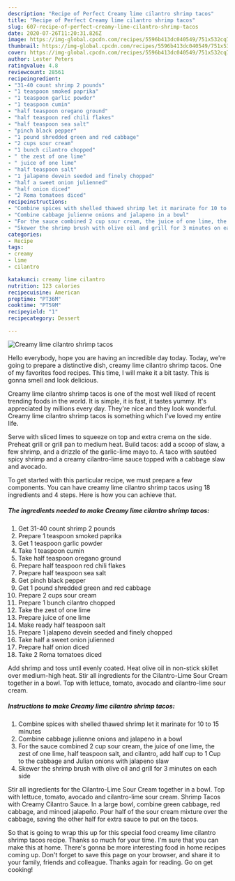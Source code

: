 ```yaml
---
description: "Recipe of Perfect Creamy lime cilantro shrimp tacos"
title: "Recipe of Perfect Creamy lime cilantro shrimp tacos"
slug: 607-recipe-of-perfect-creamy-lime-cilantro-shrimp-tacos
date: 2020-07-26T11:20:31.826Z
image: https://img-global.cpcdn.com/recipes/5596b413dc040549/751x532cq70/creamy-lime-cilantro-shrimp-tacos-recipe-main-photo.jpg
thumbnail: https://img-global.cpcdn.com/recipes/5596b413dc040549/751x532cq70/creamy-lime-cilantro-shrimp-tacos-recipe-main-photo.jpg
cover: https://img-global.cpcdn.com/recipes/5596b413dc040549/751x532cq70/creamy-lime-cilantro-shrimp-tacos-recipe-main-photo.jpg
author: Lester Peters
ratingvalue: 4.8
reviewcount: 28561
recipeingredient:
- "31-40 count shrimp 2 pounds"
- "1 teaspoon smoked paprika"
- "1 teaspoon garlic powder"
- "1 teaspoon cumin"
- "half teaspoon oregano ground"
- "half teaspoon red chili flakes"
- "half teaspoon sea salt"
- "pinch black pepper"
- "1 pound shredded green and red cabbage"
- "2 cups sour cream"
- "1 bunch cilantro chopped"
- " the zest of one lime"
- " juice of one lime"
- "half teaspoon salt"
- "1 jalapeno devein seeded and finely chopped"
- "half a sweet onion julienned"
- "half onion diced"
- "2 Roma tomatoes diced"
recipeinstructions:
- "Combine spices with shelled thawed shrimp let it marinate for 10 to 15 minutes"
- "Combine cabbage julienne onions and jalapeno in a bowl"
- "For the sauce combined 2 cup sour cream, the juice of one lime, the zest of one lime, half teaspoon salt, and cilantro, add half cup to 1 Cup to the cabbage and Julian onions with jalapeno slaw"
- "Skewer the shrimp brush with olive oil and grill for 3 minutes on each side"
categories:
- Recipe
tags:
- creamy
- lime
- cilantro

katakunci: creamy lime cilantro 
nutrition: 123 calories
recipecuisine: American
preptime: "PT36M"
cooktime: "PT59M"
recipeyield: "1"
recipecategory: Dessert

---
```



![Creamy lime cilantro shrimp tacos](https://img-global.cpcdn.com/recipes/5596b413dc040549/751x532cq70/creamy-lime-cilantro-shrimp-tacos-recipe-main-photo.jpg)

Hello everybody, hope you are having an incredible day today. Today, we're going to prepare a distinctive dish, creamy lime cilantro shrimp tacos. One of my favorites food recipes. This time, I will make it a bit tasty. This is gonna smell and look delicious.

Creamy lime cilantro shrimp tacos is one of the most well liked of recent trending foods in the world. It is simple, it is fast, it tastes yummy. It's appreciated by millions every day. They're nice and they look wonderful. Creamy lime cilantro shrimp tacos is something which I've loved my entire life.

Serve with sliced limes to squeeze on top and extra crema on the side. Preheat grill or grill pan to medium heat. Build tacos: add a scoop of slaw, a few shrimp, and a drizzle of the garlic-lime mayo to. A taco with sautéed spicy shrimp and a creamy cilantro-lime sauce topped with a cabbage slaw and avocado.


To get started with this particular recipe, we must prepare a few components. You can have creamy lime cilantro shrimp tacos using 18 ingredients and 4 steps. Here is how you can achieve that.

<!--inarticleads1-->

##### The ingredients needed to make Creamy lime cilantro shrimp tacos:

1. Get 31-40 count shrimp 2 pounds
1. Prepare 1 teaspoon smoked paprika
1. Get 1 teaspoon garlic powder
1. Take 1 teaspoon cumin
1. Take half teaspoon oregano ground
1. Prepare half teaspoon red chili flakes
1. Prepare half teaspoon sea salt
1. Get pinch black pepper
1. Get 1 pound shredded green and red cabbage
1. Prepare 2 cups sour cream
1. Prepare 1 bunch cilantro chopped
1. Take  the zest of one lime
1. Prepare  juice of one lime
1. Make ready half teaspoon salt
1. Prepare 1 jalapeno devein seeded and finely chopped
1. Take half a sweet onion julienned
1. Prepare half onion diced
1. Take 2 Roma tomatoes diced


Add shrimp and toss until evenly coated. Heat olive oil in non-stick skillet over medium-high heat. Stir all ingredients for the Cilantro-Lime Sour Cream together in a bowl. Top with lettuce, tomato, avocado and cilantro-lime sour cream. 

<!--inarticleads2-->

##### Instructions to make Creamy lime cilantro shrimp tacos:

1. Combine spices with shelled thawed shrimp let it marinate for 10 to 15 minutes
1. Combine cabbage julienne onions and jalapeno in a bowl
1. For the sauce combined 2 cup sour cream, the juice of one lime, the zest of one lime, half teaspoon salt, and cilantro, add half cup to 1 Cup to the cabbage and Julian onions with jalapeno slaw
1. Skewer the shrimp brush with olive oil and grill for 3 minutes on each side


Stir all ingredients for the Cilantro-Lime Sour Cream together in a bowl. Top with lettuce, tomato, avocado and cilantro-lime sour cream. Shrimp Tacos with Creamy Cilantro Sauce. In a large bowl, combine green cabbage, red cabbage, and minced jalapeño. Pour half of the sour cream mixture over the cabbage, saving the other half for extra sauce to put on the tacos. 

So that is going to wrap this up for this special food creamy lime cilantro shrimp tacos recipe. Thanks so much for your time. I'm sure that you can make this at home. There's gonna be more interesting food in home recipes coming up. Don't forget to save this page on your browser, and share it to your family, friends and colleague. Thanks again for reading. Go on get cooking!

